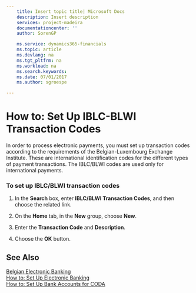 ```yaml
---
    title: Insert topic title| Microsoft Docs
    description: Insert description
    services: project-madeira
    documentationcenter: ''
    author: SorenGP

    ms.service: dynamics365-financials
    ms.topic: article
    ms.devlang: na
    ms.tgt_pltfrm: na
    ms.workload: na
    ms.search.keywords:
    ms.date: 07/01/2017
    ms.author: sgroespe

---
```

# How to: Set Up IBLC-BLWI Transaction Codes
In order to process electronic payments, you must set up transaction codes according to the requirements of the Belgian-Luxembourg Exchange Institute. These are international identification codes for the different types of payment transactions. The IBLC\/BLWI codes are used only for international payments.  
  
### To set up IBLC\/BLWI transaction codes  
  
1.  In the **Search** box, enter **IBLC\/BLWI Transaction Codes**, and then choose the related link.  
  
2.  On the **Home** tab, in the **New** group, choose **New**.  
  
3.  Enter the **Transaction Code** and **Description**.  
  
4.  Choose the **OK** button.  
  
## See Also  
 [Belgian Electronic Banking](../belgian-electronic-banking.md)   
 [How to: Set Up Electronic Banking](../how-to-set-up-electronic-banking.md)   
 [How to: Set Up Bank Accounts for CODA](../how-to-set-up-bank-accounts-for-coda.md)